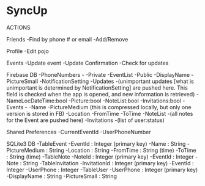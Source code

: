 # SyncUp

ACTIONS

Friends
	-Find by phone # or email
	-Add/Remove

Profile
	-Edit pojo

Events
	-Update event
	-Update Confirmation
	-Check for updates





Firebase DB
	-PhoneNumbers
		-<Phone Number>
			-Private
				-EventList
			-Public
				-DisplayName
				-PictureSmall
				-NotificationSetting
			-Updates 
				-(unimportant updates [what is unimportant is determined by NotificationSetting] are pushed here. This field is checked when the app is opened, and new information is retrieved)
				-NameLocDateTime:bool
				-Picture:bool
				-NoteList:bool
				-Invitations:bool
	-Events
		-<EventId>
			-Name
			-PictureMedium (this is compressed locally, but only one version is stored in FB)
			-Location
			-FromTime
			-ToTime
			-NoteList
				-(all notes for the Event are pushed here)
			-Invitations
				-(list of user:status)


Shared Preferences
	-CurrentEventId
	-UserPhoneNumber


SQLite3 DB
	-TableEvent
		-EventId : Integer (primary key)
		-Name : String
		-PictureMedium : String
		-Location : String
		-FromTime : String (time)
		-ToTime : String (time)
	-TableNote
		-NoteId : Integer (primary key)
		-EventId : Integer
		-Note : String
	-TableInvitation
		-InvitationId : Integer (primary key)
		-EventId : Integer
		-UserPhone : Integer
	-TableUser
		-UserPhone : Integer (primary key)
		-DisplayName : String
		-PictureSmall : String
		






